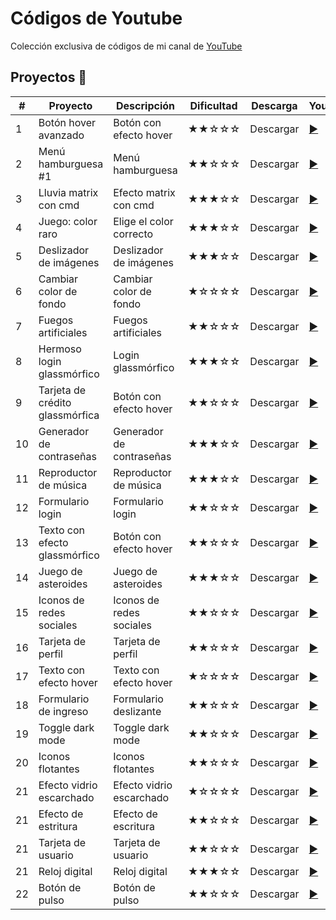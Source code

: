 # Códigos de Youtube

Colección exclusiva de códigos de mi canal de [ YouTube](youtube.com/channel/UCbyhGk_f2lBR3qAif4dA7Bw)


## Proyectos 🎉
 
|  #  |  Proyecto                         |  Descripción              | Dificultad     | Descarga  | Youtube                                                        |    
| --- | -------------                     | -------------             |-------------   | ----      | -----                                                          |
| 1   | Botón hover avanzado              | Botón con efecto hover    |  ★★☆☆☆      | Descargar |  [▶️ ](https://www.youtube.com/watch?v=drK9VNbwM4g)            |
| 2   | Menú hamburguesa #1               | Menú hamburguesa          |  ★★☆☆☆      | Descargar |  [▶️ ](https://www.youtube.com/watch?v=nNLTxpZ-v9k&t=183s)     |
| 3   | Lluvia matrix con cmd             | Efecto matrix con cmd     |  ★★★☆☆      | Descargar |  [▶️ ](https://www.youtube.com/watch?v=s_wbNHG8HNg)            |
| 4   | Juego: color raro                 | Elige el color correcto   |  ★★★☆☆      | Descargar |  [▶️ ](https://www.youtube.com/watch?v=J37tFkchRxM)            |
| 5   | Deslizador de imágenes            | Deslizador de imágenes    |  ★★★☆☆      | Descargar |  [▶️ ](https://youtube.com/watch?v=HHCnptQInMI&t=11sg)         |
| 6   | Cambiar color de fondo            | Cambiar color de fondo    |  ★☆☆☆☆      | Descargar |  [▶️ ](https://www.youtube.com/watch?v=vdJKNNnccx8&t=8s)       |
| 7   | Fuegos artificiales               | Fuegos artificiales       |  ★★☆☆☆      | Descargar |  [▶️ ](https://www.youtube.com/watch?v=Jt18VzBR6Qg&t)          |
| 8   | Hermoso login glassmórfico        | Login glassmórfico        |  ★★★☆☆      | Descargar |  [▶️ ](https://www.youtube.com/watch?v=Mb9-xJaYMJI&t)          |
| 9   | Tarjeta de crédito glassmórfica   | Botón con efecto hover    |  ★★☆☆☆      | Descargar |  [▶️ ](https://www.youtube.com/watch?v=Sh_-Duq0lbw&t)          |
| 10  | Generador de contraseñas          | Generador de contraseñas  |  ★★★☆☆      | Descargar |  [▶️ ](https://www.youtube.com/watch?v=wsTgytD3Jjc&t)          |
| 11  | Reproductor de música             | Reproductor de música     |  ★★★☆☆      | Descargar |  [▶️ ](https://www.youtube.com/watch?v=YpdXabsMzMQ)            |
| 12  | Formulario login                  | Formulario login          |  ★★☆☆☆      | Descargar |  [▶️ ](https://www.youtube.com/watch?v=3VxF1lXCvFA)            |
| 13  | Texto con efecto glassmórfico     | Botón con efecto hover    |  ★★☆☆☆      | Descargar |  [▶️ ](https://www.youtube.com/watch?v=4hYngt2eoLE&t)          |
| 14  | Juego de asteroides               | Juego de asteroides       |  ★★★☆☆      | Descargar |  [▶️ ](https://www.youtube.com/watch?v=gV5UatIhVb8&t)          |
| 15  | Iconos de redes sociales          | Iconos de redes sociales  |  ★★☆☆☆      | Descargar |  [▶️ ](https://www.youtube.com/watch?v=YHYWLf3rzvw)            |
| 16  | Tarjeta de perfil                 | Tarjeta de perfil         |  ★★☆☆☆      | Descargar |  [▶️ ](https://www.youtube.com/watch?v=dPLJDGfxIKo&t)          |
| 17  | Texto con efecto hover            | Texto con efecto hover    |  ★☆☆☆☆      | Descargar |  [▶️ ](https://www.youtube.com/watch?v=pNhC0epjx4c&t)          |
| 18  | Formulario de ingreso             | Formulario deslizante     |  ★★☆☆☆      | Descargar |  [▶️ ](https://youtube.com/watch?v=aHlwAWbR7MI&t)              |  
| 19  | Toggle dark mode                  | Toggle dark mode          |  ★★☆☆☆      | Descargar |  [▶️ ](https://www.youtube.com/watch?v=8JAYwgYhiRU)            |
| 20  | Iconos flotantes                  | Iconos flotantes          |  ★★☆☆☆      | Descargar |  [▶️ ](https://www.youtube.com/watch?v=wDFjWEAiUkQ&t)          |
| 21  | Efecto vidrio escarchado          | Efecto vidrio escarchado  |  ★☆☆☆☆      | Descargar |  [▶️ ](https://www.youtube.com/watch?v=GPrUVUC-N9s)            |
| 21  | Efecto de estritura               | Efecto de escritura       |  ★★☆☆☆      | Descargar |  [▶️ ](https://www.youtube.com/watch?v=TIEAxQh-Bj0)            |
| 21  | Tarjeta de usuario                | Tarjeta de usuario        |  ★★☆☆☆      | Descargar |  [▶️ ](https://www.youtube.com/watch?v=s4SaVS5KpFU&t)          |
| 21  | Reloj digital                     | Reloj digital             |  ★★★☆☆      | Descargar |  [▶️ ](https://www.youtube.com/watch?v=Z0oCaBhy0Qs)            |
| 22  | Botón de pulso                    | Botón de pulso            |  ★★☆☆☆      | Descargar |  [▶️ ](youtube.com/watch?v=BMa9pQ7b4_4)                        |




